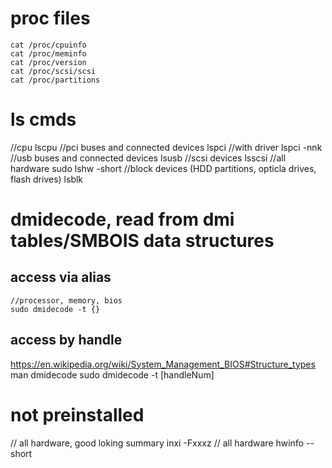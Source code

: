 # proc files
    cat /proc/cpuinfo
    cat /proc/meminfo 
    cat /proc/version
    cat /proc/scsi/scsi
    cat /proc/partitions

# ls cmds
//cpu
    lscpu
//pci buses and connected devices
    lspci
    //with driver
        lspci -nnk
//usb buses and connected devices
    lsusb
//scsi devices
    lsscsi
//all hardware
    sudo lshw -short
//block devices (HDD partitions, opticla drives, flash drives)
    lsblk

# dmidecode, read from dmi tables/SMBOIS data structures 
## access via alias
    //processor, memory, bios
    sudo dmidecode -t {}
## access by handle
https://en.wikipedia.org/wiki/System_Management_BIOS#Structure_types
man dmidecode
    sudo dmidecode -t [handleNum]

# not preinstalled
// all hardware, good loking summary 
    inxi -Fxxxz
// all hardware
    hwinfo --short
